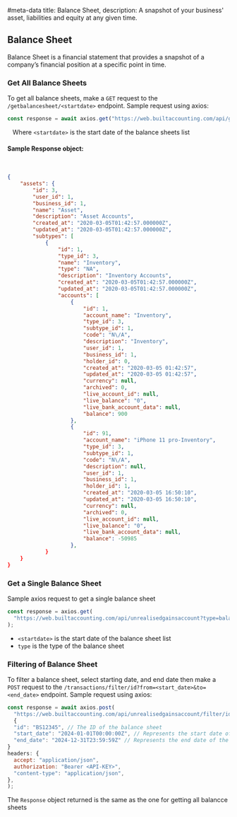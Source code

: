 #meta-data title: Balance Sheet, description: A snapshot of your business' asset, liabilities and equity at any given time.
## Balance Sheet

Balance Sheet is a financial statement that provides a snapshot of a company’s financial position at a specific point in time.

### Get All Balance Sheets

To get all balance sheets, make a `GET` request to the `/getbalancesheet/<startdate>` endpoint. Sample request using axios:

```js
const response = await axios.get("https://web.builtaccounting.com/api/getbalancesheet/<startdate>");
```
  
Where `<startdate>` is the start date of the balance sheets list

#### Sample Response object:
    
```json
{
    "assets": {
        "id": 3,
        "user_id": 1,
        "business_id": 1,
        "name": "Asset",
        "description": "Asset Accounts",
        "created_at": "2020-03-05T01:42:57.000000Z",
        "updated_at": "2020-03-05T01:42:57.000000Z",
        "subtypes": [
            {
                "id": 1,
                "type_id": 3,
                "name": "Inventory",
                "type": "NA",
                "description": "Inventory Accounts",
                "created_at": "2020-03-05T01:42:57.000000Z",
                "updated_at": "2020-03-05T01:42:57.000000Z",
                "accounts": [
                    {
                        "id": 1,
                        "account_name": "Inventory",
                        "type_id": 3,
                        "subtype_id": 1,
                        "code": "N\/A",
                        "description": "Inventory",
                        "user_id": 1,
                        "business_id": 1,
                        "holder_id": 0,
                        "created_at": "2020-03-05 01:42:57",
                        "updated_at": "2020-03-05 01:42:57",
                        "currency": null,
                        "archived": 0,
                        "live_account_id": null,
                        "live_balance": "0",
                        "live_bank_account_data": null,
                        "balance": 900
                    },
                    {
                        "id": 91,
                        "account_name": "iPhone 11 pro-Inventory",
                        "type_id": 3,
                        "subtype_id": 1,
                        "code": "N\/A",
                        "description": null,
                        "user_id": 1,
                        "business_id": 1,
                        "holder_id": 1,
                        "created_at": "2020-03-05 16:50:10",
                        "updated_at": "2020-03-05 16:50:10",
                        "currency": null,
                        "archived": 0,
                        "live_account_id": null,
                        "live_balance": "0",
                        "live_bank_account_data": null,
                        "balance": -50985
                    },
            }
    }
}
```

### Get a Single Balance Sheet

Sample axios request to get a single balance sheet

```js
const response = axios.get(
  "https://web.builtaccounting.com/api/unrealisedgainsaccount?type=balancesheet&<startdate>"
);
```

- `<startdate>` is the start date of the balance sheet list
- `type` is the type of the balance sheet

### Filtering of Balance Sheet

To filter a balance sheet, select starting date, and end date then make a `POST` request to the `/transactions/filter/id?from=<start_date>&to=<end_date>` endpoint. Sample request using axios:

```js
const response = await axios.post(
  "https://web.builtaccounting.com/api/unrealisedgainsaccount/filter/id?from=<start_date>&to=<end_date>",
  {
  "id": "BS12345", // The ID of the balance sheet
  "start_date": "2024-01-01T00:00:00Z", // Represents the start date of the balance sheet
  "end_date": "2024-12-31T23:59:59Z" // Represents the end date of the balance sheet
}
headers: {
  accept: "application/json",
  authorization: "Bearer <API-KEY>",
  "content-type": "application/json",
},
);
```

The `Response` object returned is the same as the one for getting all balancce sheets